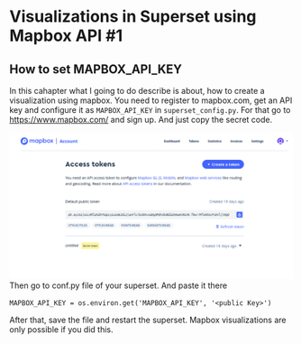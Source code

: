 # Visualizations in Superset using Mapbox API #1

## How to set MAPBOX_API_KEY
In this cahapter what I going to do describe is about, how to create a visualization using mapbox. 
 You need to register to mapbox.com, get an API key and configure it as
``MAPBOX_API_KEY`` in ``superset_config.py``.
For that go to https://www.mapbox.com/ and sign up. 
And just copy the secret code.

![](images/pubkey.png)
Then go to conf.py file of your superset. And paste it there 
```
MAPBOX_API_KEY = os.environ.get('MAPBOX_API_KEY', '<public Key>')
```
After that, save the file and restart the superset.
Mapbox visualizations are only possible if you did this.